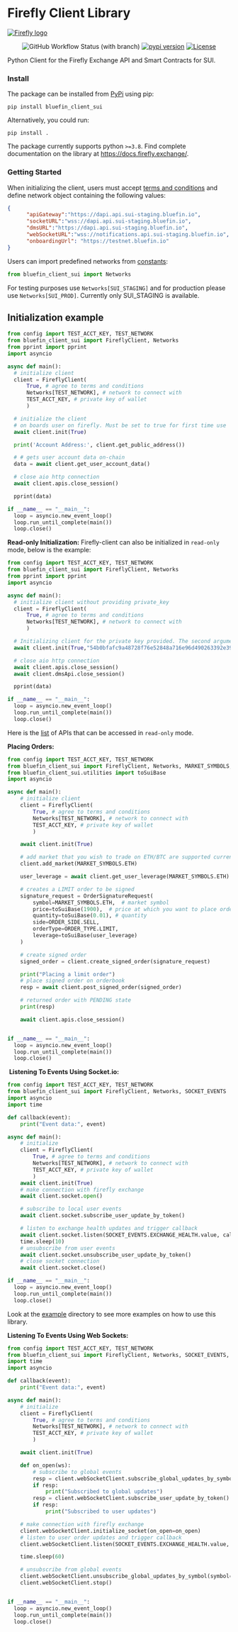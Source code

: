 # Firefly Client Library

[<img alt="Firefly logo" src="https://raw.githubusercontent.com/fireflyprotocol/firefly_exchange_client/main/res/banner.png" />](#)

<div align="center">

![GitHub Workflow Status (with branch)](https://img.shields.io/github/actions/workflow/status/fireflyprotocol/firefly_exchange_client/publish_to_pypi.yml)
[![pypi version](https://img.shields.io/pypi/v/firefly_exchange_client?logo=pypi)](https://pypi.org/project/firefly_exchange_client/)
[![License](https://img.shields.io/badge/License-Apache_2.0-blue.svg)](https://opensource.org/licenses/Apache-2.0)

</div>

Python Client for the Firefly Exchange API and Smart Contracts for SUI.
​

### Install

The package can be installed from [PyPi](https://pypi.org/project/firefly-exchange-client/) using pip:

```
pip install bluefin_client_sui
```

Alternatively, you could run:

```
pip install .
```

The package currently supports python `>=3.8`. Find complete documentation on the library at https://docs.firefly.exchange/.

### Getting Started

When initializing the client, users must accept [terms and conditions](https://firefly.exchange/terms-of-use) and define network object containing the following values:

```json
{
      "apiGateway":"https://dapi.api.sui-staging.bluefin.io",
      "socketURL":"wss://dapi.api.sui-staging.bluefin.io",
      "dmsURL":"https://dapi.api.sui-staging.bluefin.io",
      "webSocketURL":"wss://notifications.api.sui-staging.bluefin.io",
      "onboardingUrl": "https://testnet.bluefin.io"
}
```

Users can import predefined networks from [constants](https://github.com/fireflyprotocol/firefly_exchange_client/blob/main/src/firefly_exchange_client/constants.py):

```python
from bluefin_client_sui import Networks
```

For testing purposes use `Networks[SUI_STAGING]` and for production please use `Networks[SUI_PROD]`. Currently only SUI_STAGING is available.

## Initialization example​

```python
from config import TEST_ACCT_KEY, TEST_NETWORK
from bluefin_client_sui import FireflyClient, Networks
from pprint import pprint
import asyncio

async def main():
  # initialize client
  client = FireflyClient(
      True, # agree to terms and conditions
      Networks[TEST_NETWORK], # network to connect with
      TEST_ACCT_KEY, # private key of wallet
      )

  # initialize the client
  # on boards user on firefly. Must be set to true for first time use
  await client.init(True)

  print('Account Address:', client.get_public_address())

  # # gets user account data on-chain
  data = await client.get_user_account_data()

  # close aio http connection
  await client.apis.close_session()

  pprint(data)

if __name__ == "__main__":
  loop = asyncio.new_event_loop()
  loop.run_until_complete(main())
  loop.close()
```

**Read-only Initialization:**
Firefly-client can also be initialized in `read-only` mode, below is the example:
```python
from config import TEST_ACCT_KEY, TEST_NETWORK
from bluefin_client_sui import FireflyClient, Networks
from pprint import pprint
import asyncio

async def main():
  # initialize client without providing private_key
  client = FireflyClient(
      True, # agree to terms and conditions
      Networks[TEST_NETWORK], # network to connect with
      )

  # Initializing client for the private key provided. The second argument api_token is optional
  await client.init(True,"54b0bfafc9a48728f76e52848a716e96d490263392e3959c2d44f05dea960761") 

  # close aio http connection
  await client.apis.close_session()
  await client.dmsApi.close_session()

  pprint(data)

if __name__ == "__main__":
  loop = asyncio.new_event_loop()
  loop.run_until_complete(main())
  loop.close()
```
​Here is the [list](https://docs.bluefin.io/8/2.readonly-access-data) of APIs that can be accessed in `read-only` mode.

**Placing Orders:**

```python
from config import TEST_ACCT_KEY, TEST_NETWORK
from bluefin_client_sui import FireflyClient, Networks, MARKET_SYMBOLS, ORDER_SIDE, ORDER_TYPE, OrderSignatureRequest
from bluefin_client_sui.utilities import toSuiBase
import asyncio

async def main():
    # initialize client
    client = FireflyClient(
        True, # agree to terms and conditions
        Networks[TEST_NETWORK], # network to connect with
        TEST_ACCT_KEY, # private key of wallet
        )

    await client.init(True)

    # add market that you wish to trade on ETH/BTC are supported currently
    client.add_market(MARKET_SYMBOLS.ETH)

    user_leverage = await client.get_user_leverage(MARKET_SYMBOLS.ETH)

    # creates a LIMIT order to be signed
    signature_request = OrderSignatureRequest(
        symbol=MARKET_SYMBOLS.ETH,  # market symbol
        price=toSuiBase(1900),  # price at which you want to place order
        quantity=toSuiBase(0.01), # quantity
        side=ORDER_SIDE.SELL,
        orderType=ORDER_TYPE.LIMIT,
        leverage=toSuiBase(user_leverage)
    )

    # create signed order
    signed_order = client.create_signed_order(signature_request)

    print("Placing a limit order")
    # place signed order on orderbook
    resp = await client.post_signed_order(signed_order)

    # returned order with PENDING state
    print(resp)

    await client.apis.close_session()


if __name__ == "__main__":
  loop = asyncio.new_event_loop()
  loop.run_until_complete(main())
  loop.close()
```

​
**Listening To Events Using Socket.io:**

```python
from config import TEST_ACCT_KEY, TEST_NETWORK
from bluefin_client_sui import FireflyClient, Networks, SOCKET_EVENTS
import asyncio
import time

def callback(event):
    print("Event data:", event)

async def main():
    # initialize
    client = FireflyClient(
        True, # agree to terms and conditions
        Networks[TEST_NETWORK], # network to connect with
        TEST_ACCT_KEY, # private key of wallet
        )
    await client.init(True)
    # make connection with firefly exchange
    await client.socket.open()

    # subscribe to local user events
    await client.socket.subscribe_user_update_by_token()

    # listen to exchange health updates and trigger callback
    await client.socket.listen(SOCKET_EVENTS.EXCHANGE_HEALTH.value, callback)
    time.sleep(10)
    # unsubscribe from user events
    await client.socket.unsubscribe_user_update_by_token()
    # close socket connection
    await client.socket.close()

if __name__ == "__main__":
  loop = asyncio.new_event_loop()
  loop.run_until_complete(main())
  loop.close()​
```

Look at the [example](https://github.com/fireflyprotocol/firefly_exchange_client/tree/main/examples) directory to see more examples on how to use this library.

**Listening To Events Using Web Sockets:**

```python
from config import TEST_ACCT_KEY, TEST_NETWORK
from bluefin_client_sui import FireflyClient, Networks, SOCKET_EVENTS, MARKET_SYMBOLS
import time
import asyncio

def callback(event):
    print("Event data:", event)

async def main():
    # initialize
    client = FireflyClient(
        True, # agree to terms and conditions
        Networks[TEST_NETWORK], # network to connect with
        TEST_ACCT_KEY, # private key of wallet
        )

    await client.init(True)

    def on_open(ws):
        # subscribe to global events
        resp = client.webSocketClient.subscribe_global_updates_by_symbol(symbol=MARKET_SYMBOLS.ETH)
        if resp:
            print("Subscribed to global updates")
        resp = client.webSocketClient.subscribe_user_update_by_token()
        if resp:
            print("Subscribed to user updates")

    # make connection with firefly exchange
    client.webSocketClient.initialize_socket(on_open=on_open)
    # listen to user order updates and trigger callback
    client.webSocketClient.listen(SOCKET_EVENTS.EXCHANGE_HEALTH.value, callback)

    time.sleep(60)

    # unsubscribe from global events
    client.webSocketClient.unsubscribe_global_updates_by_symbol(symbol=MARKET_SYMBOLS.ETH)
    client.webSocketClient.stop()


if __name__ == "__main__":
  loop = asyncio.new_event_loop()
  loop.run_until_complete(main())
  loop.close()
```

